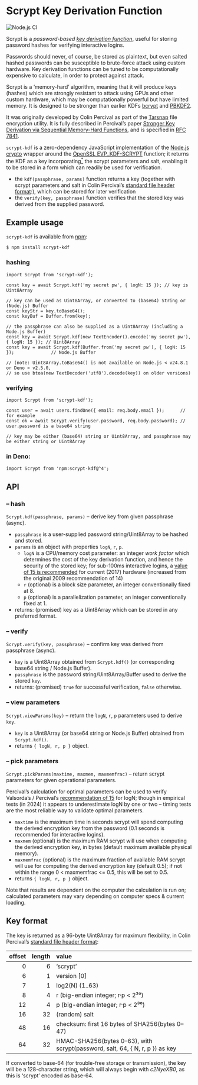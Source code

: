 Scrypt Key Derivation Function
==============================

![Node.js CI](https://github.com/chrisveness/scrypt-kdf/actions/workflows/node.js.yml/badge.svg)

Scrypt is a *password-based [key derivation function](https://en.wikipedia.org/wiki/Key_derivation_function)*, useful for storing password hashes for verifying interactive logins.

Passwords should never, of course, be stored as plaintext, but even salted hashed passwords can be susceptible to brute-force attack using custom hardware. Key derivation functions can be tuned to be computationally expensive to calculate, in order to protect against attack.

Scrypt is a ‘memory-hard’ algorithm, meaning that it will produce keys (hashes) which are strongly resistant to attack using GPUs and other custom hardware, which may be computationally powerful but have limited memory. It is designed to be stronger than earlier KDFs [bcrypt](PBKDF2) and  [PBKDF2](https://en.wikipedia.org/wiki/PBKDF2).

It was originally developed by Colin Percival as part of the [Tarsnap](http://www.tarsnap.com/scrypt.html) file encryption utility. It is fully described in Percival’s paper [Stronger Key Derivation via Sequential Memory-Hard Functions](http://www.tarsnap.com/scrypt/scrypt.pdf), and is specified in [RFC 7841](https://tools.ietf.org/html/rfc7914).

`scrypt-kdf` is a zero-dependency JavaScript implementation of the [Node.js crypto](https://nodejs.org/api/crypto.html#crypto_crypto_scrypt_password_salt_keylen_options_callback) wrapper around the [OpenSSL EVP_KDF-SCRYPT](https://docs.openssl.org/master/man7/EVP_KDF-SCRYPT) function; it returns the KDF as a key incorporating[<sup>*</sup>](#key-format) the scrypt parameters and salt, enabling it to be stored in a form which can readily be used for verification.

- the `kdf(passphrase, params)` function returns a key (together with scrypt parameters and salt in Colin Percival’s [standard file header format](#key-format):), which can be stored for later verification
- the `verify(key, passphrase)` function verifies that the stored key was derived from the supplied password.


Example usage
-------------

`scrypt-kdf` is available from [npm](https://www.npmjs.com/package/scrypt-kdf):

    $ npm install scrypt-kdf

### hashing

    import Scrypt from 'scrypt-kdf');

    const key = await Scrypt.kdf('my secret pw', { logN: 15 }); // key is Uint8Array

    // key can be used as Uint8Array, or converted to (base64) String or (Node.js) Buffer
    const keyStr = key.toBase64();
    const keyBuf = Buffer.from(key);

    // the passphrase can also be supplied as a Uint8Array (including a Node.js Buffer)
    const key = await Scrypt.kdf(new TextEncoder().encode('my secret pw'), { logN: 15 }); // Uint8Array
    const key = await Scrypt.kdf(Buffer.from('my secret pw'), { logN: 15 });              // Node.js Buffer

    // (note: Uint8Array.toBase64() is not available on Node.js < v24.8.1 or Deno < v2.5.0,
    // so use btoa(new TextDecoder('utf8').decode(key)) on older versions)

### verifying

    import Scrypt from 'scrypt-kdf');

    const user = await users.findOne({ email: req.body.email });      // for example
    const ok = await Scrypt.verify(user.password, req.body.password); // user.password is a base64 string

    // key may be either (base64) string or Uint8Array, and passphrase may be either string or Uint8Array

### in Deno:

    import Scrypt from 'npm:scrypt-kdf@^4';

API
---

### – hash

`Scrypt.kdf(passphrase, params)` – derive key from given passphrase (async).

- `passphrase` is a user-supplied password string/Uint8Array to be hashed and stored.
- `params` is an object with properties `logN`, `r`, `p`.
  - `logN` is a CPU/memory cost parameter: an integer *work factor* which determines the cost of the key derivation function, and hence the security of the stored key; for sub-100ms interactive logins, a [value of 15 is recommended](https://blog.filippo.io/the-scrypt-parameters/) for current (2017) hardware (increased from the original 2009 recommendation of 14)
  - `r` (optional) is a block size parameter, an integer conventionally fixed at 8.
  - `p` (optional) is a parallelization parameter, an integer conventionally fixed at 1.
- returns: (promised) key as a Uint8Array which can be stored in any preferred format.

### – verify

`Scrypt.verify(key, passphrase)` – confirm key was derived from passphrase (async).

- `key` is a Uint8Array obtained from `Scrypt.kdf()` (or corresponding base64 string / Node.js Buffer).
- `passphrase` is the password string/Uint8Array/Buffer used to derive the stored `key`.
- returns: (promised) `true` for successful verification, `false` otherwise.

### – view parameters

`Scrypt.viewParams(key)` – return the `logN`, `r`, `p` parameters used to derive `key`.

- `key` is a Uint8Array (or base64 string or Node.js Buffer) obtained from `Scrypt.kdf()`.
- returns `{ logN, r, p }` object.

### – pick parameters

`Scrypt.pickParams(maxtime, maxmem, maxmemfrac)` – return scrypt parameters for given operational parameters.

Percival’s calculation for optimal parameters can be used to verify Valsorda’s / Percival’s [recommendation of 15](https://words.filippo.io/the-scrypt-parameters) for logN; though in empirical tests (in 2024) it appears to underestimate logN by one or two – timing tests are the most reliable way to validate optimal parameters.

- `maxtime` is the maximum time in seconds scrypt will spend computing the derived encryption key from the password (0.1 seconds is recommended for interactive logins).
- `maxmem` (optional) is the maximum RAM scrypt will use when computing the derived encryption key, in bytes (default maximum available physical memory).
- `maxmemfrac` (optional) is the maximum fraction of available RAM scrypt will use for computing the derived encryption key (default 0.5); if not within the range 0 < maxmemfrac <= 0.5, this will be set to 0.5.
- returns `{ logN, r, p }` object.

Note that results are dependent on the computer the calculation is run on; calculated parameters may vary depending on computer specs & current loading.


Key format
----------

The key is returned as a 96-byte Uint8Array for maximum flexibility, in Colin Percival’s [standard file header format](https://github.com/Tarsnap/scrypt/blob/master/FORMAT):

| offset | length | value
| -----: | -----: | :----
|      0 |      6 | ‘scrypt’
|      6 |      1 | version [0]
|      7 |      1 | log2(N) (1..63)
|      8 |      4 | r (big-endian integer; r·p < 2³⁰)
|     12 |      4 | p (big-endian integer; r·p < 2³⁰)
|     16 |     32 | (random) salt
|     48 |     16 | checksum: first 16 bytes of SHA256(bytes 0–47)
|     64 |     32 | HMAC-SHA256(bytes 0–63), with scrypt(password, salt, 64, { N, r, p }) as key

If converted to base-64 (for trouble-free storage or transmission), the key will be a 128-character string, which will always begin with *c2NyeXB0*, as this is ‘scrypt’ encoded as base-64.
